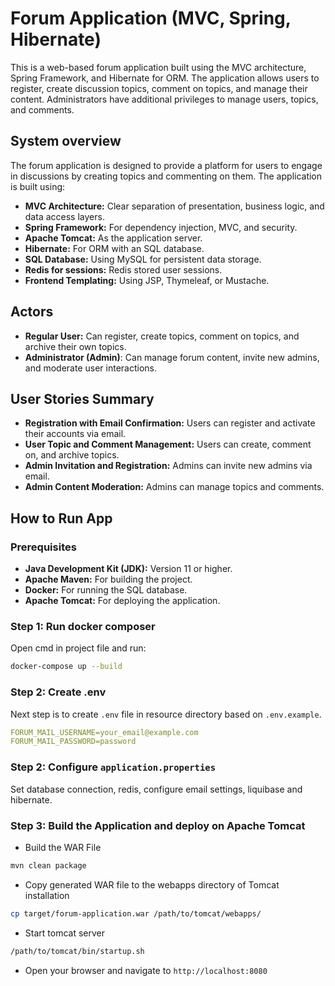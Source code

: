 # Forum Application (MVC, Spring, Hibernate)
This is a web-based forum application built using the MVC architecture, Spring Framework, and Hibernate for ORM. The application allows users to register, create discussion topics, comment on topics, and manage their content. Administrators have additional privileges to manage users, topics, and comments.
## System overview
The forum application is designed to provide a platform for users to engage in discussions by creating topics and commenting on them. The application is built using:
  - **MVC Architecture:** Clear separation of presentation, business logic, and data access layers.
  - **Spring Framework:** For dependency injection, MVC, and security.
  - **Apache Tomcat:** As the application server. 
  - **Hibernate:** For ORM with an SQL database. 
  - **SQL Database:** Using MySQL for persistent data storage. 
  - **Redis for sessions:** Redis stored user sessions.
  - **Frontend Templating:** Using JSP, Thymeleaf, or Mustache.
## Actors
  - **Regular User:** Can register, create topics, comment on topics, and archive their own topics. 
  - **Administrator (Admin)**: Can manage forum content, invite new admins, and moderate user interactions.
## User Stories Summary
- **Registration with Email Confirmation:** Users can register and activate their accounts via email.
- **User Topic and Comment Management:** Users can create, comment on, and archive topics.
- **Admin Invitation and Registration:** Admins can invite new admins via email.
- **Admin Content Moderation:** Admins can manage topics and comments.
## How to Run App
### Prerequisites
- **Java Development Kit (JDK):** Version 11 or higher.
- **Apache Maven:** For building the project.
- **Docker:** For running the SQL database.
- **Apache Tomcat:** For deploying the application.
### Step 1: Run docker composer
Open cmd in project file and run:
```bash
docker-compose up --build
```
### Step 2: Create .env
Next step is to create `.env` file in resource directory based on `.env.example`. 
```yaml
FORUM_MAIL_USERNAME=your_email@example.com
FORUM_MAIL_PASSWORD=password
```
### Step 2: Configure `application.properties`
Set database connection, redis, configure email settings, liquibase and hibernate.
### Step 3: Build the Application and deploy on Apache Tomcat
- Build the WAR File
```bash
mvn clean package
```
- Copy generated WAR file to the webapps directory of Tomcat installation
```bash
cp target/forum-application.war /path/to/tomcat/webapps/
```
- Start tomcat server
```bash
/path/to/tomcat/bin/startup.sh
```
- Open your browser and navigate to `http://localhost:8080`